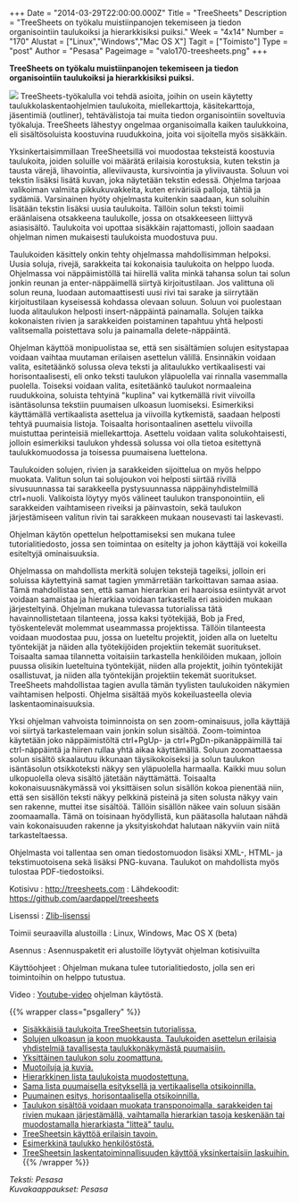 +++
Date = "2014-03-29T22:00:00.000Z"
Title = "TreeSheets"
Description = "TreeSheets on työkalu muistiinpanojen tekemiseen ja tiedon organisointiin taulukoiksi ja hierarkkisiksi puiksi."
Week = "4x14"
Number = "170"
Alustat = ["Linux","Windows","Mac OS X"]
Tagit = ["Toimisto"]
Type = "post"
Author = "Pesasa"
Pageimage = "valo170-treesheets.png"
+++


**TreeSheets on työkalu muistiinpanojen tekemiseen ja tiedon
organisointiin taulukoiksi ja hierarkkisiksi puiksi.**

![ ](/images/valo170-treesheets.png "fig:valo170-treesheets.png")
TreeSheets-työkalulla voi tehdä asioita, joihin on usein käytetty
taulukkolaskentaohjelmien taulukoita, miellekarttoja, käsitekarttoja,
jäsentimiä (outliner), tehtävälistoja tai muita tiedon organisointiin
soveltuvia työkaluja. TreeSheets lähestyy ongelmaa organisoimalla kaiken
taulukkoina, eli sisältösoluista koostuvina ruudukkoina, joita voi
sijoitella myös sisäkkäin.

Yksinkertaisimmillaan TreeSheetsillä voi muodostaa teksteistä koostuvia
taulukoita, joiden soluille voi määrätä erilaisia korostuksia, kuten
tekstin ja tausta värejä, lihavointia, alleviivausta, kursivointia ja
yliviivausta. Soluun voi tekstin lisäksi lisätä kuvan, joka näytetään
tekstin edessä. Ohjelma tarjoaa valikoiman valmiita pikkukuvakkeita,
kuten erivärisiä palloja, tähtiä ja sydämiä. Varsinainen hyöty
ohjelmasta kuitenkin saadaan, kun soluihin lisätään tekstin lisäksi
uusia taulukoita. Tällöin solun teksti toimii eräänlaisena otsakkeena
taulukolle, jossa on otsakkeeseen liittyvä asiasisältö. Taulukoita voi
upottaa sisäkkäin rajattomasti, jolloin saadaan ohjelman nimen
mukaisesti taulukoista muodostuva puu.

Taulukoiden käsittely onkin tehty ohjelmassa mahdollisimman helpoksi.
Uusia soluja, rivejä, sarakkeita tai kokonaisia taulukoita on helppo
luoda. Ohjelmassa voi näppäimistöllä tai hiirellä valita minkä tahansa
solun tai solun jonkin reunan ja enter-näppäimellä siirtyä
kirjoitustilaan. Jos valittuna oli solun reuna, luodaan automaattisesti
uusi rivi tai sarake ja siirrytään kirjoitustilaan kyseisessä kohdassa
olevaan soluun. Soluun voi puolestaan luoda alitaulukon helposti
insert-näppäintä painamalla. Solujen taikka kokonaisten rivien ja
sarakkeiden poistaminen tapahtuu yhtä helposti valitsemalla poistettava
solu ja painamalla delete-näppäintä.

Ohjelman käyttöä monipuolistaa se, että sen sisältämien solujen
esitystapaa voidaan vaihtaa muutaman erilaisen asettelun välillä.
Ensinnäkin voidaan valita, esitetäänkö solussa oleva teksti ja
alitaulukko vertikaalisesti vai horisontaalisesti, eli onko teksti
taulukon yläpuolella vai rinnalla vasemmalla puolella. Toiseksi voidaan
valita, esitetäänkö taulukot normaaleina ruudukkoina, soluista tehtyinä
"kuplina" vai kytkemällä rivit viivoilla isäntäsolunsa tekstiin
puumaisen ulkoasun luomiseksi. Esimerkiksi käyttämällä vertikaalista
asettelua ja viivoilla kytkemistä, saadaan helposti tehtyä puumaisia
listoja. Toisaalta horisontaalinen asettelu viivoilla muistuttaa
perinteisiä miellekarttoja. Asettelu voidaan valita solukohtaisesti,
jolloin esimerkiksi taulukon yhdessä solussa voi olla tietoa esitettynä
taulukkomuodossa ja toisessa puumaisena luettelona.

Taulukoiden solujen, rivien ja sarakkeiden sijoittelua on myös helppo
muokata. Valitun solun tai solujoukon voi helposti siirtää rivillä
sivusuunnassa tai sarakkeella pystysuunnassa näppäinyhdistelmillä
ctrl+nuoli. Valikoista löytyy myös välineet taulukon transponointiin,
eli sarakkeiden vaihtamiseen riveiksi ja päinvastoin, sekä taulukon
järjestämiseen valitun rivin tai sarakkeen mukaan nousevasti tai
laskevasti.

Ohjelman käytön opettelun helpottamiseksi sen mukana tulee
tutorialitiedosto, jossa sen toimintaa on esitelty ja johon käyttäjä voi
kokeilla esiteltyjä ominaisuuksia.

Ohjelmassa on mahdollista merkitä solujen tekstejä tageiksi, jolloin eri
soluissa käytettyinä samat tagien ymmärretään tarkoittavan samaa asiaa.
Tämä mahdollistaa sen, että saman hierarkian eri haaroissa esiintyvät
arvot voidaan samaistaa ja hierarkiaa voidaan tarkastella eri asioiden
mukaan järjesteltyinä. Ohjelman mukana tulevassa tutorialissa tätä
havainnollistetaan tilanteena, jossa kaksi työtekijää, Bob ja Fred,
työskentelevät molemmat useammassa projektissa. Tällöin tilanteesta
voidaan muodostaa puu, jossa on lueteltu projektit, joiden alla on
lueteltu työntekijät ja näiden alla työtekijöiden projektiin tekemät
suoritukset. Toisaalta samaa tilannetta voitaisiin tarkastella
henkilöiden mukaan, jolloin puussa olisikin lueteltuina työntekijät,
niiden alla projektit, joihin työntekijät osallistuvat, ja niiden alla
työntekijän projektiin tekemät suoritukset. TreeSheets mahdollistaa
tagien avulla tämän tyylisten taulukoiden näkymien vaihtamisen helposti.
Ohjelma sisältää myös kokeiluasteella olevia laskentaominaisuuksia.

Yksi ohjelman vahvoista toiminnoista on sen zoom-ominaisuus, jolla
käyttäjä voi siirtyä tarkastelemaan vain jonkin solun sisältöä.
Zoom-toimintoa käytetään joko näppäimistöltä ctrl+PgUp- ja
ctrl+PgDn-pikanäppäimillä tai ctrl-näppäintä ja hiiren rullaa yhtä aikaa
käyttämällä. Soluun zoomattaessa solun sisältö skaalautuu ikkunaan
täysikokoiseksi ja solun taulukon isäntäsolun otsikkoteksti näkyy sen
yläpuolella harmaalla. Kaikki muu solun ulkopuolella oleva sisältö
jätetään näyttämättä. Toisaalta kokonaisuusnäkymässä voi yksittäisen
solun sisällön kokoa pienentää niin, että sen sisällön teksti näkyy
pelkkinä pisteinä ja siten solusta näkyy vain sen rakenne, muttei itse
sisältöä. Tällöin sisällön näkee vain soluun sisään zoomaamalla. Tämä on
toisinaan hyödyllistä, kun päätasolla halutaan nähdä vain kokonaisuuden
rakenne ja yksityiskohdat halutaan näkyviin vain niitä tarkasteltaessa.

Ohjelmasta voi tallentaa sen oman tiedostomuodon lisäksi XML-, HTML- ja
tekstimuotoisena sekä lisäksi PNG-kuvana. Taulukot on mahdollista myös
tulostaa PDF-tiedostoiksi.

Kotisivu
:   <http://treesheets.com>
:   Lähdekoodit: <https://github.com/aardappel/treesheets>

Lisenssi
:   [Zlib-lisenssi](http://en.wikipedia.org/wiki/Zlib_License)

Toimii seuraavilla alustoilla
:   Linux, Windows, Mac OS X (beta)

Asennus
:   Asennuspaketit eri alustoille löytyvät ohjelman kotisivuilta

Käyttöohjeet
:   Ohjelman mukana tulee tutorialitiedosto, jolla sen eri toimintoihin
    on helppo tutustua.

Video
:   [Youtube-video](https://www.youtube.com/watch?v=UB-saQZfrsw)
    ohjelman käytöstä.

{{% wrapper class="psgallery" %}}
-   [Sisäkkäisiä taulukoita TreeSheetsin
    tutorialissa.](/images/treesheets-1.jpg)
-   [Solujen ulkoasun ja koon muokkausta. Taulukoiden asettelun
    erilaisia yhdistelmiä tavallisesta taulukkonäkymästä
    puumaisiin.](/images/treesheets-2.jpg)
-   [Yksittäinen taulukon solu zoomattuna.](/images/treesheets-3.jpg)
-   [Muotoiluja ja kuvia.](/images/treesheets-4.jpg)
-   [Hierarkkinen lista taulukoista
    muodostettuna.](/images/treesheets-5.jpg)
-   [Sama lista puumaisella esityksellä ja vertikaalisella
    otsikoinnilla.](/images/treesheets-6.jpg)
-   [Puumainen esitys, horisontaalisella
    otsikoinnilla.](/images/treesheets-7.jpg)
-   [Taulukon sisältöä voidaan muokata transponoimalla, sarakkeiden tai
    rivien mukaan järjestämällä, vaihtamalla hierarkian tasoja keskenään
    tai muodostamalla hierarkiasta "litteä"
    taulu.](/images/treesheets-8.jpg)
-   [TreeSheetsin käyttöä erilaisin tavoin.](/images/treesheets-9.jpg)
-   [Esimerkkinä taulukko henkilöstöstä.](/images/treesheets-10.jpg)
-   [TreeSheetsin laskentatoiminnallisuuden käyttöä yksinkertaisiin
    laskuihin.](/images/treesheets-11.jpg)
{{% /wrapper %}}

*Teksti: Pesasa* <br />
*Kuvakaappaukset: Pesasa*


